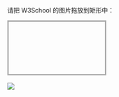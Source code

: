 <!DOCTYPE HTML>
<html>
<head>

<style type="text/css">
#div_1 {width:200px; height:100px;padding:10px;border:3px solid #aaaaaa;}
</style>

<script type="text/javascript">

function allowDrop(ev) {
    ev.preventDefault();
}

function drag(ev) {
    ev.dataTransfer.setData("Text",ev.target.id);
}

function drop(ev) {
    ev.preventDefault();
    var data=ev.dataTransfer.getData("Text");
    ev.target.appendChild(document.getElementById(data));
}
</script>
</head>
<body>

<p>请把 W3School 的图片拖放到矩形中：</p>

<div id="div_1" ondrop="drop(event)" ondragover="allowDrop(event)"></div>

<br />

<img id="drag1" src="/i/eg_dragdrop_w3school.gif" draggable="true" ondragstart="drag(event)" />

</body>
</html>
